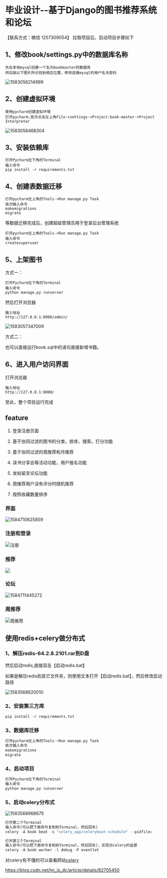 # 毕业设计--基于Django的图书推荐系统和论坛
【联系方式：微信 1257309054】
拉取项目后，启动项目步骤如下

## 1、修改book/settings.py中的数据库名称

```
先在本地mysql创建一个名为bookmaster的数据库
然后按以下图片所示找到相应位置，修改连接mysql的用户名与密码
```

![1583056214999](image/1583056214999.png)

## 2、创建虚拟环境

```
使用pycharm创建虚拟环境
打开pycharm,依次点击左上角File->settings->Project:book-master->Project Interpreter
```

![1583056468304](image/1583056468304.png)

## 3、安装依赖库

```
打开Pycharm左下角的Terminal
输入命令
pip install -r requirements.txt

```

## 4、创建表数据迁移

```
打开pycharm左上角的Tools->Run manage.py Task
依次输入命令
makemigrations
migrate

```

等数据迁移完成后，创建超级管理员用于登录后台管理系统

```
打开pycharm左上角的Tools->Run manage.py Task
输入命令
createsuperuser
```

## 5、上架图书

方式一：

```
打开Pycharm左下角的Terminal
输入命令
python manage.py runserver
```

然后打开浏览器

```
输入地址
http://127.0.0.1:8000/admin/
```

![1583057347009](image/1583057347009.png)



方式二：

也可以直接运行book.sql中的语句直接新增书籍。



## 6、进入用户访问界面

打开浏览器

```
输入地址
http://127.0.0.1:8000/
```

至此，整个项目运行完成





## feature

1.	登录注册页面
2.	基于协同过滤的图书的分类，排序，搜索，打分功能
3.	基于协同过滤的周推荐和月推荐

4. 读书分享会等活动功能，用户报名功能
5. 发帖留言论坛功能

6. 周推荐用户没有评分时随机推荐

7. 按照收藏数量排序



### 界面

![1584710625859](image/界面.png)

### 注册和登录



![注册](./image/register.png)



### 推荐



![](./image/mdwxj.png)



### 论坛

![1584711445272](image/论坛.png)



### 周推荐



![周推荐](./image/ztj.png)





## 使用redis+celery做分布式

### 1、解压redis-64.2.8.2101.rar到D盘

然后启动redis,直接双击【启动redis.bat】

如果是解压redis到其它文件夹，则使用文本打开【启动redis.bat】，然后修改启动路径

![1583568620010](image/启动redis.png)



### 2、安装第三方库

```python
pip install -r requirements.txt
```

### 3、数据库迁移

```python
打开pycharm左上角的Tools->Run manage.py Task
依次输入命令
makemigrations
migrate
```



### 4、启动项目

```python
打开Pycharm左下角的Terminal
输入命令
python manage.py runserver
```



### 5、启动celery分布式

![1583568968675](image/terminal.png)

```python
打开第二个Terminal
输入命令(可以把下面命令复制到Terminal，然后回车)
celery -A book beat -s "celery_app/celerybeat-schedule" --pidfile=

```

```python
打开第三个Terminal
输入命令(可以把下面命令复制到Terminal，然后回车)，实现对celery的监督
celery -A book worker -l debug -P eventlet
```



对celery有不懂的可以查看网站[celery](https://blog.csdn.net/lm_is_dc/article/details/82705450)



https://blog.csdn.net/lm_is_dc/article/details/82705450

